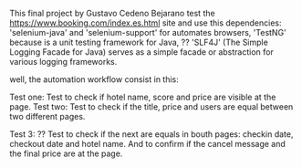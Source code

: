 This final project by Gustavo Cedeno Bejarano test the https://www.booking.com/index.es.html site and use this dependencies: 'selenium-java' and 'selenium-support' for automates browsers, 
'TestNG' because is a unit testing framework for Java, ?? 'SLF4J' (The Simple Logging Facade for Java) serves as a simple facade or abstraction for various logging frameworks.

well, the automation workflow consist in this:

Test one: Test to check if hotel name, score and price are visible at the page.
Test two: Test to check if the title, price and users are equal between two different pages.

Test 3: ?? Test to check if the next are equals in bouth pages: checkin date, checkout date and hotel name. And to confirm if the cancel message and the final price are at the page.

